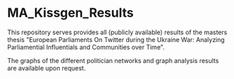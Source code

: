 # MA_Kissgen_Results
This repository serves provides all (publicly available) results of the masters thesis "European Parliaments On Twitter during the Ukraine War: Analyzing Parliamential Influentials and Communities over Time".

The graphs of the different politician networks and graph analysis results are available upon request.
